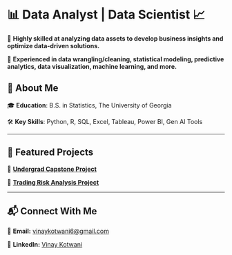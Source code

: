 # 📊 Data Analyst | Data Scientist 📈  

🔹 **Highly skilled at analyzing data assets to develop business insights and optimize data-driven solutions.**

🔹 **Experienced in data wrangling/cleaning, statistical modeling, predictive analytics, data visualization, machine learning, and more.**    



## 📌 About Me  

🎓 **Education**: B.S. in Statistics, The University of Georgia  

🛠 **Key Skills**: Python, R, SQL, Excel, Tableau, Power BI, Gen AI Tools

---

## 🚀 Featured Projects  

🔹 **[Undergrad Capstone Project](project1.md)**  

🔹 **[Trading Risk Analysis Project](project2.md)** 

---

## 📬 Connect With Me  

📧 **Email:** [vinaykotwani6@gmail.com](mailto:vinaykotwani6@gmail.com)  

💼 **LinkedIn:** [Vinay Kotwani](https://www.linkedin.com/in/vinay-kotwani-39173222a)
